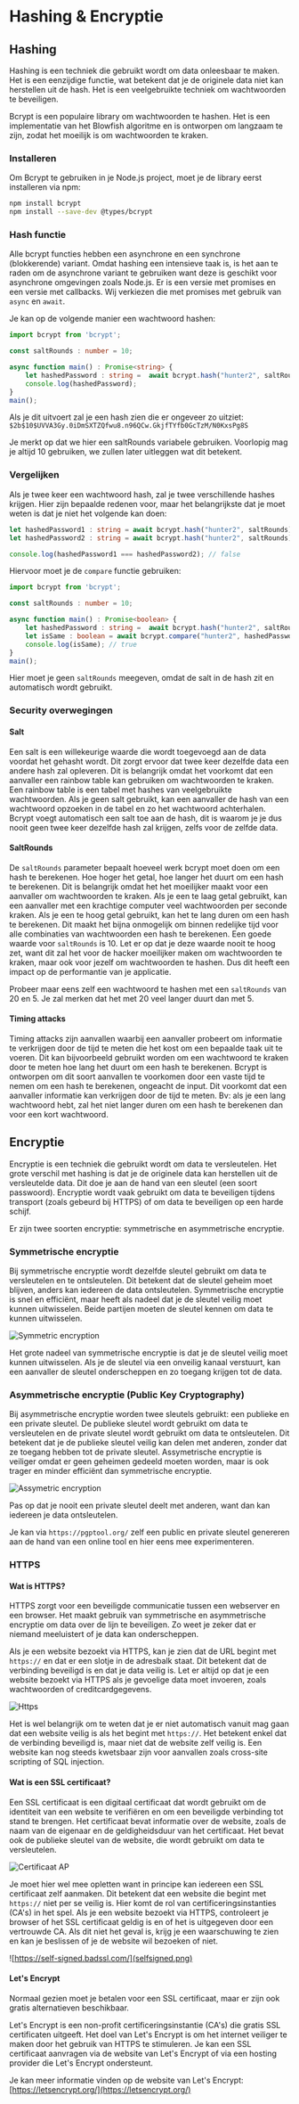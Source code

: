# Hashing & Encryptie

## Hashing

Hashing is een techniek die gebruikt wordt om data onleesbaar te maken. Het is een eenzijdige functie, wat betekent dat je de originele data niet kan herstellen uit de hash. Het is een veelgebruikte techniek om wachtwoorden te beveiligen.

Bcrypt is een populaire library om wachtwoorden te hashen. Het is een implementatie van het Blowfish algoritme en is ontworpen om langzaam te zijn, zodat het moeilijk is om wachtwoorden te kraken.

### Installeren

Om Bcrypt te gebruiken in je Node.js project, moet je de library eerst installeren via npm:

```bash
npm install bcrypt
npm install --save-dev @types/bcrypt
```

### Hash functie

Alle bcrypt functies hebben een asynchrone en een synchrone (blokkerende) variant. Omdat hashing een intensieve taak is, is het aan te raden om de asynchrone variant te gebruiken want deze is geschikt voor asynchrone omgevingen zoals Node.js. Er is een versie met promises en een versie met callbacks. Wij verkiezen die met promises met gebruik van `async` en `await`.

Je kan op de volgende manier een wachtwoord hashen:

```typescript
import bcrypt from 'bcrypt';

const saltRounds : number = 10;

async function main() : Promise<string> {
    let hashedPassword : string =  await bcrypt.hash("hunter2", saltRounds);
    console.log(hashedPassword);
}
main();
```

Als je dit uitvoert zal je een hash zien die er ongeveer zo uitziet: `$2b$10$UVVA3Gy.0iDmSXTZQfwu8.n96QCw.GkjfTYfb0GcTzM/N0KxsPg8S`

Je merkt op dat we hier een saltRounds variabele gebruiken. Voorlopig mag je altijd 10 gebruiken, we zullen later uitleggen wat dit betekent.

### Vergelijken

Als je twee keer een wachtwoord hash, zal je twee verschillende hashes krijgen. Hier zijn bepaalde redenen voor, maar het belangrijkste dat je moet weten is dat je niet het volgende kan doen:

```typescript
let hashedPassword1 : string = await bcrypt.hash("hunter2", saltRounds);
let hashedPassword2 : string = await bcrypt.hash("hunter2", saltRounds);

console.log(hashedPassword1 === hashedPassword2); // false
```

Hiervoor moet je de `compare` functie gebruiken:

```typescript
import bcrypt from 'bcrypt';

const saltRounds : number = 10;

async function main() : Promise<boolean> {
    let hashedPassword : string =  await bcrypt.hash("hunter2", saltRounds);
    let isSame : boolean = await bcrypt.compare("hunter2", hashedPassword);
    console.log(isSame); // true
}
main();
```

Hier moet je geen `saltRounds` meegeven, omdat de salt in de hash zit en automatisch wordt gebruikt.

### Security overwegingen

#### Salt

Een salt is een willekeurige waarde die wordt toegevoegd aan de data voordat het gehasht wordt. Dit zorgt ervoor dat twee keer dezelfde data een andere hash zal opleveren. Dit is belangrijk omdat het voorkomt dat een aanvaller een rainbow table kan gebruiken om wachtwoorden te kraken. Een rainbow table is een tabel met hashes van veelgebruikte wachtwoorden. Als je geen salt gebruikt, kan een aanvaller de hash van een wachtwoord opzoeken in de tabel en zo het wachtwoord achterhalen. Bcrypt voegt automatisch een salt toe aan de hash, dit is waarom je je dus nooit geen twee keer dezelfde hash zal krijgen, zelfs voor de zelfde data.

#### SaltRounds

De `saltRounds` parameter bepaalt hoeveel werk bcrypt moet doen om een hash te berekenen. Hoe hoger het getal, hoe langer het duurt om een hash te berekenen. Dit is belangrijk omdat het het moeilijker maakt voor een aanvaller om wachtwoorden te kraken. Als je een te laag getal gebruikt, kan een aanvaller met een krachtige computer veel wachtwoorden per seconde kraken. Als je een te hoog getal gebruikt, kan het te lang duren om een hash te berekenen. Dit maakt het bijna onmogelijk om binnen redelijke tijd voor alle combinaties van wachtwoorden een hash te berekenen. Een goede waarde voor `saltRounds` is 10. Let er op dat je deze waarde nooit te hoog zet, want dit zal het voor de hacker moeilijker maken om wachtwoorden te kraken, maar ook voor jezelf om wachtwoorden te hashen. Dus dit heeft een impact op de performantie van je applicatie.

Probeer maar eens zelf een wachtwoord te hashen met een `saltRounds` van 20 en 5. Je zal merken dat het met 20 veel langer duurt dan met 5.

#### Timing attacks

Timing attacks zijn aanvallen waarbij een aanvaller probeert om informatie te verkrijgen door de tijd te meten die het kost om een bepaalde taak uit te voeren. Dit kan bijvoorbeeld gebruikt worden om een wachtwoord te kraken door te meten hoe lang het duurt om een hash te berekenen. Bcrypt is ontworpen om dit soort aanvallen te voorkomen door een vaste tijd te nemen om een hash te berekenen, ongeacht de input. Dit voorkomt dat een aanvaller informatie kan verkrijgen door de tijd te meten. Bv: als je een lang wachtwoord hebt, zal het niet langer duren om een hash te berekenen dan voor een kort wachtwoord.

## Encryptie

Encryptie is een techniek die gebruikt wordt om data te versleutelen. Het grote verschil met hashing is dat je de originele data kan herstellen uit de versleutelde data. Dit doe je aan de hand van een sleutel (een soort passwoord). Encryptie wordt vaak gebruikt om data te beveiligen tijdens transport (zoals gebeurd bij HTTPS) of om data te beveiligen op een harde schijf. 

Er zijn twee soorten encryptie: symmetrische en asymmetrische encryptie.

### Symmetrische encryptie

Bij symmetrische encryptie wordt dezelfde sleutel gebruikt om data te versleutelen en te ontsleutelen. Dit betekent dat de sleutel geheim moet blijven, anders kan iedereen de data ontsleutelen. Symmetrische encryptie is snel en efficiënt, maar heeft als nadeel dat je de sleutel veilig moet kunnen uitwisselen. Beide partijen moeten de sleutel kennen om data te kunnen uitwisselen.

![Symmetric encryption](symmetric.png)

Het grote nadeel van symmetrische encryptie is dat je de sleutel veilig moet kunnen uitwisselen. Als je de sleutel via een onveilig kanaal verstuurt, kan een aanvaller de sleutel onderscheppen en zo toegang krijgen tot de data. 

### Asymmetrische encryptie (Public Key Cryptography)

Bij asymmetrische encryptie worden twee sleutels gebruikt: een publieke en een private sleutel. De publieke sleutel wordt gebruikt om data te versleutelen en de private sleutel wordt gebruikt om data te ontsleutelen. Dit betekent dat je de publieke sleutel veilig kan delen met anderen, zonder dat ze toegang hebben tot de private sleutel. Assymetrische encryptie is veiliger omdat er geen geheimen gedeeld moeten worden, maar is ook trager en minder efficiënt dan symmetrische encryptie. 

![Assymetric encryption](assymetric.png)

Pas op dat je nooit een private sleutel deelt met anderen, want dan kan iedereen je data ontsleutelen.

Je kan via `https://pgptool.org/` zelf een public en private sleutel genereren aan de hand van een online tool en hier eens mee experimenteren.

### HTTPS

#### Wat is HTTPS?

HTTPS zorgt voor een beveiligde communicatie tussen een webserver en een browser. Het maakt gebruik van symmetrische en asymmetrische encryptie om data over de lijn te beveiligen. Zo weet je zeker dat er niemand meeluistert of je data kan onderscheppen.

Als je een website bezoekt via HTTPS, kan je zien dat de URL begint met `https://` en dat er een slotje in de adresbalk staat. Dit betekent dat de verbinding beveiligd is en dat je data veilig is. Let er altijd op dat je een website bezoekt via HTTPS als je gevoelige data moet invoeren, zoals wachtwoorden of creditcardgegevens.

![Https](https.png)

Het is wel belangrijk om te weten dat je er niet automatisch vanuit mag gaan dat een website veilig is als het begint met `https://`. Het betekent enkel dat de verbinding beveiligd is, maar niet dat de website zelf veilig is. Een website kan nog steeds kwetsbaar zijn voor aanvallen zoals cross-site scripting of SQL injection.

#### Wat is een SSL certificaat?

Een SSL certificaat is een digitaal certificaat dat wordt gebruikt om de identiteit van een website te verifiëren en om een beveiligde verbinding tot stand te brengen. Het certificaat bevat informatie over de website, zoals de naam van de eigenaar en de geldigheidsduur van het certificaat. Het bevat ook de publieke sleutel van de website, die wordt gebruikt om data te versleutelen.

![Certificaat AP](certificate.png)

Je moet hier wel mee opletten want in principe kan iedereen een SSL certificaat zelf aanmaken. Dit betekent dat een website die begint met `https://` niet per se veilig is. Hier komt de rol van certificeringsinstanties (CA's) in het spel. Als je een website bezoekt via HTTPS, controleert je browser of het SSL certificaat geldig is en of het is uitgegeven door een vertrouwde CA. Als dit niet het geval is, krijg je een waarschuwing te zien en kan je beslissen of je de website wil bezoeken of niet.

![https://self-signed.badssl.com/](selfsigned.png)

#### Let's Encrypt

Normaal gezien moet je betalen voor een SSL certificaat, maar er zijn ook gratis alternatieven beschikbaar.

Let's Encrypt is een non-profit certificeringsinstantie (CA's) die gratis SSL certificaten uitgeeft. Het doel van Let's Encrypt is om het internet veiliger te maken door het gebruik van HTTPS te stimuleren. Je kan een SSL certificaat aanvragen via de website van Let's Encrypt of via een hosting provider die Let's Encrypt ondersteunt.

Je kan meer informatie vinden op de website van Let's Encrypt: [https://letsencrypt.org/](https://letsencrypt.org/)